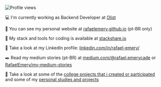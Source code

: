 ![Profile views](https://gpvc.arturio.dev/RafaelEmery)
  
 :computer: I'm currently working as Backend Developer at [Olist](https://olist.com/pt-br/)
 
 :rocket:  You can see my personal website at [rafaelemery.github.io](https://rafaelemery.github.io) (pt-BR only)
 
 :hammer: My stack and tools for coding is available at [stackshare.io](https://stackshare.io/RafaelEmery/rafael-stack-and-tools)
 
 :busts_in_silhouette:  Take a look at my LinkedIn profile: [linkedin.com/in/rafael-emery/](https://www.linkedin.com/in/rafael-emery/)
 
 :black_nib: Read my medium stories (pt-BR) at [medium.com/@rafael.emerycade](https://medium.com/@rafael.emerycade) or [RafaelEmery/my-medium-stories](https://github.com/RafaelEmery/my-medium-stories)
 
 :link: Take a look at some of the [college projects that i created or participated](https://gist.github.com/RafaelEmery/e1fb06c1061e49529c94fcdd8b382d05) and some of my [personal studies and projects](https://gist.github.com/RafaelEmery/ee567bfa292f002f6374174cfb325032)
 
 <!-- :bar_chart: Check my stats from WakaTime (VS Code) and GitHub: -->

<!--START_SECTION:waka-->

<!--END_SECTION:waka-->

<!-- [![RafaelEmery's github stats](https://github-readme-stats.vercel.app/api?username=RafaelEmery&show_icons=true&count_private=true&hide=prs)](https://github.com/anuraghazra/github-readme-stats) -->

<!-- 
<p width="100%">
<img width="47%" align="left" src="https://github-readme-stats.vercel.app/api?username=RafaelEmery&show_icons=true&count_private=true&hide=prs" alt="RafaelEmery" />
<img width="47%" align="right" src="https://github-readme-stats.vercel.app/api/top-langs/?username=RafaelEmery&layout=compact&hide=html,jupyter%20notebook,css" alt="RafaelEmery" />
</p>
-->
